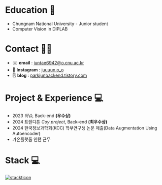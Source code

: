 # Education 📖
   - Chungnam National University - Junior student   
   - Computer Vision in DIPLAB   
# Contact 🤝🏻
   - ✉️ **email** : juntae6942@o.cnu.ac.kr  
   - 📸 **Instagram** : [juuuun.o_o](https://www.instagram.com/juuuun.o_o/)  
   - 🗒️ **blog** : [parkjunbackend.tistory.com](https://parkjunbackend.tistory.com/)  
  
# Project & Experience 💻
  - 2023 *뛰슈*, Back-end **(우수상)**
  - 2024 트렌디톤 *Coy project*, Back-end **(최우수상)**
  - 2024 한국정보과학회(KCC) 학부연구생 논문 제출(Data Augmentation Using Autoencoder)
  - 가온플랫폼 인턴 근무
# Stack 💻

<!--
**juntae6942/juntae6942** is a ✨ _special_ ✨ repository because its `README.md` (this file) appears on your GitHub profile.

Here are some ideas to get you started:

- 🔭 I’m currently working on ...
- 🌱 I’m currently learning ...
- 👯 I’m looking to collaborate on ...
- 🤔 I’m looking for help with ...
- 💬 Ask me about ...
- 📫 How to reach me: ...
- 😄 Pronouns: ...
- ⚡ Fun fact: ...
-->
[![stackticon](https://firebasestorage.googleapis.com/v0/b/stackticon-81399.appspot.com/o/images%2F1715179912501?alt=media&token=f0fc1b9d-157c-4fd4-a73e-ab479105e2b7)](https://github.com/msdio/stackticon)
